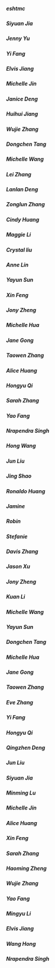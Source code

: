 ##### eshtmc
##### Siyuan Jia
##### Jenny Yu
##### Yi Fang
##### Elvis Jiang
##### Michelle Jin
##### Janice Deng
##### Huihui Jiang
##### Wujie Zhang
##### Dongchen Tang
##### Michelle Wang
##### Lei Zhang
##### Lanlan Deng
##### Zonglun Zhang
##### Cindy Huang
##### Maggie Li
##### Crystal liu
##### Anne Lin
##### Yayun Sun
##### Xin Feng
##### Jony Zheng
##### Michelle Hua
##### Jane Gong
##### Taowen Zhang
##### Alice Huang
##### Hongyu Qi
##### Sarah Zhang
##### Yao Fang
##### Nrapendra Singh
##### Hong Wang
##### Jun Liu
##### Jing Shao
##### Ronaldo Huang
##### Jamine
##### Robin
##### Stefanie


 ##### Davis Zhang
 ##### Jason Xu
 ##### Jony Zheng
 ##### Kuan Li
 ##### Michelle Wang
 ##### Yayun Sun
 ##### Dongchen Tang
 ##### Michelle Hua
 ##### Jane Gong
 ##### Taowen Zhang
 ##### Eve Zhang
 ##### Yi Fang
 ##### Hongyu Qi
 ##### Qingzhen Deng
 ##### Jun Liu
 ##### Siyuan Jia
 ##### Minming Lu
 ##### Michelle Jin
 ##### Alice Huang
 ##### Xin Feng
 ##### Sarah Zhang
 ##### Haoming Zheng
 ##### Wujie Zhang
 ##### Yao Fang
 ##### Mingyu Li
 ##### Elvis Jiang
 ##### Wang Hong
 ##### Nrapendra Singh